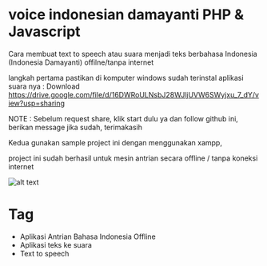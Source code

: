 # voice indonesian damayanti PHP & Javascript

Cara membuat text to speech atau suara menjadi teks berbahasa Indonesia (Indonesia Damayanti) offilne/tanpa internet

langkah pertama pastikan di komputer windows sudah terinstal aplikasi suara nya :
Download 
https://drive.google.com/file/d/16DWRoULNsbJ28WJljUVW6SWyjxu_7_dY/view?usp=sharing
  
  NOTE : Sebelum request share, klik start dulu ya dan follow github ini, berikan message jika sudah, terimakasih
  
 Kedua gunakan sample project ini dengan menggunakan xampp,
 
 project ini sudah berhasil untuk mesin antrian secara offline / tanpa koneksi internet
 
 ![alt text](https://github.com/aldysetiaa/voice_indonesian/blob/main/ss1.png)
 
 # Tag 
 - Aplikasi Antrian Bahasa Indonesia Offline
 - Aplikasi teks ke suara 
 - Text to speech
